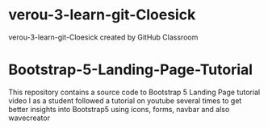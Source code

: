 # verou-3-learn-git-Cloesick
verou-3-learn-git-Cloesick created by GitHub Classroom
# Bootstrap-5-Landing-Page-Tutorial
This repository contains a source code to Bootstrap 5 Landing Page tutorial video
I as a student followed a tutorial on youtube several times to get better insights into Bootstrap5 
using icons, forms, navbar and also wavecreator
